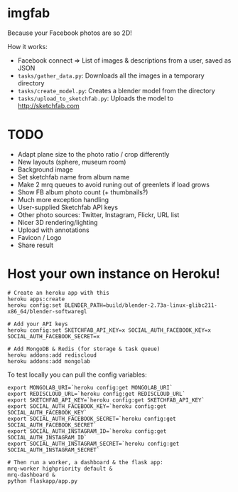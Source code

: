 imgfab
======

Because your Facebook photos are so 2D!

How it works:

 - Facebook connect => List of images & descriptions from a user, saved as JSON
 - `tasks/gather_data.py`: Downloads all the images in a temporary directory
 - `tasks/create_model.py`: Creates a blender model from the directory
 - `tasks/upload_to_sketchfab.py`: Uploads the model to http://sketchfab.com


TODO
====

 - Adapt plane size to the photo ratio / crop differently
 - New layouts (sphere, museum room)
 - Background image
 - Set sketchfab name from album name
 - Make 2 mrq queues to avoid runing out of greenlets if load grows
 - Show FB album photo count (+ thumbnails?)
 - Much more exception handling
 - User-supplied Sketchfab API keys
 - Other photo sources: Twitter, Instagram, Flickr, URL list
 - Nicer 3D rendering/lighting
 - Upload with annotations
 - Favicon / Logo
 - Share result


Host your own instance on Heroku!
=================================


```
# Create an heroku app with this
heroku apps:create
heroku config:set BLENDER_PATH=build/blender-2.73a-linux-glibc211-x86_64/blender-softwaregl

# Add your API keys
heroku config:set SKETCHFAB_API_KEY=x SOCIAL_AUTH_FACEBOOK_KEY=x SOCIAL_AUTH_FACEBOOK_SECRET=x

# Add MongoDB & Redis (for storage & task queue)
heroku addons:add rediscloud
heroku addons:add mongolab
```

To test locally you can pull the config variables:

```
export MONGOLAB_URI=`heroku config:get MONGOLAB_URI`
export REDISCLOUD_URL=`heroku config:get REDISCLOUD_URL`
export SKETCHFAB_API_KEY=`heroku config:get SKETCHFAB_API_KEY`
export SOCIAL_AUTH_FACEBOOK_KEY=`heroku config:get SOCIAL_AUTH_FACEBOOK_KEY`
export SOCIAL_AUTH_FACEBOOK_SECRET=`heroku config:get SOCIAL_AUTH_FACEBOOK_SECRET`
export SOCIAL_AUTH_INSTAGRAM_ID=`heroku config:get SOCIAL_AUTH_INSTAGRAM_ID`
export SOCIAL_AUTH_INSTAGRAM_SECRET=`heroku config:get SOCIAL_AUTH_INSTAGRAM_SECRET`

# Then run a worker, a dashboard & the flask app:
mrq-worker highpriority default &
mrq-dashboard &
python flaskapp/app.py
```